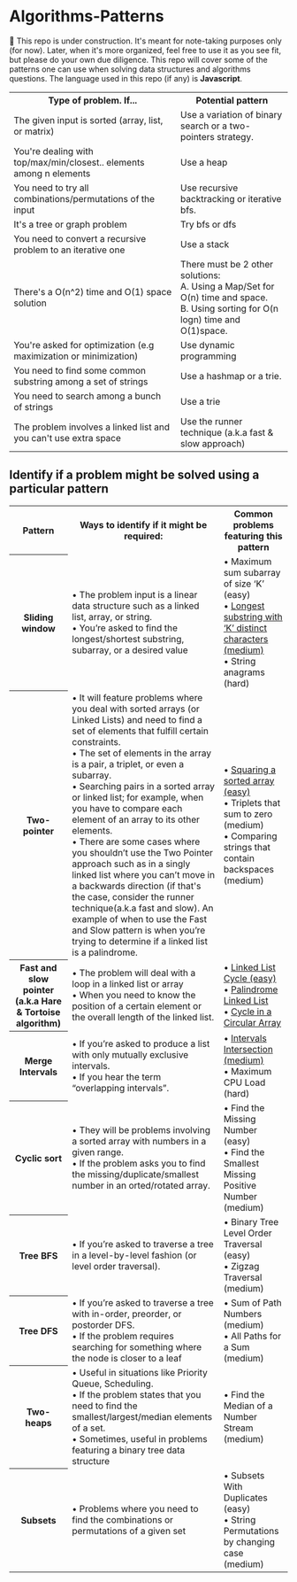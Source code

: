 # Algorithms-Patterns

🚧 This repo is under construction. It's meant for note-taking purposes only (for now). Later, when it's more organized, feel free to use it as you see fit, but please do your own due diligence.
This repo will cover some of the patterns one can use when solving data structures and algorithms questions. The language used in this repo (if any) is <b>Javascript</b>.

<table>
  <tr>
    <th>Type of problem. If...</th>    
    <th>Potential pattern</th>
  </tr>
  <tr>
    <td>The given input is sorted (array, list, or matrix)</td>
    <td>Use a variation of binary search or a two-pointers strategy.</td>
  </tr>
   <tr>
    <td>You're dealing with top/max/min/closest.. elements among n elements</td>
    <td>Use a heap</td>
  </tr> 
   <tr>
    <td>You need to try all combinations/permutations of the input</td>
    <td>Use recursive backtracking or iterative bfs.</td>
  </tr> 
   <tr>
    <td>It's a tree or graph problem</td>
    <td>Try bfs or dfs</td>
  </tr> 
   <tr>
    <td>You need to convert a recursive problem to an iterative one</td>
    <td>Use a stack</td>
  </tr> 
   <tr>
    <td>There's a O(n^2) time and O(1) space solution</td>
    <td>There must be 2 other solutions: <br> A. Using a Map/Set for O(n) time and space.<br>
     B. Using sorting for O(n logn) time and O(1)space.</td>
  </tr> 
   <tr>
    <td>You're asked for optimization (e.g maximization or minimization)</td>
    <td>Use dynamic programming</td>
  </tr> 
   <tr>
    <td>You need to find some common substring among a set of strings</td>
    <td>Use a hashmap or a trie.</td>
  </tr> 
   <tr>
    <td>You need to search among a bunch of strings</td>
    <td>Use a trie</td>
  </tr> 
   <tr>
    <td>The problem involves a linked list and you can't use extra space</td>
    <td>Use the runner technique (a.k.a fast & slow approach)</td>
  </tr> 
</table>


<h2>Identify if a problem might be solved using a particular pattern</h2>
<table>
  <tr>
    <th>Pattern</th>
    <th>Ways to identify if it might be required:</th>
    <th>Common problems featuring this pattern</th>
  </tr>
  <tr>
    <th>Sliding window</th>
    <td>&#8226; The problem input is a linear data structure such as a linked list, array, or string. <br>
      &#8226; You’re asked to find the longest/shortest substring, subarray, or a desired value</td>
    <td>&#8226; Maximum sum subarray of size ‘K’ (easy)	 <br>
&#8226; <a href="https://leetcode.com/problems/longest-substring-with-at-most-k-distinct-characters/" target="_blank">Longest substring with ‘K’ distinct characters (medium)</a><br>
&#8226; String anagrams (hard)</td>
  </tr>
  <tr>
    <th>Two-pointer</th>
    <td>&#8226; It will feature problems where you deal with sorted arrays (or Linked Lists) and need to find a set of elements that fulfill certain constraints.<br>
&#8226; The set of elements in the array is a pair, a triplet, or even a subarray. <br>
      &#8226; Searching pairs in a sorted array or linked list; for example, when you have to compare each element of an array to its other elements.<br>
    &#8226; There are some cases where you shouldn’t use the Two Pointer approach such as in a singly linked list where you can’t move in a backwards direction (if that's the case, consider the runner technique(a.k.a fast and slow). An example of when to use the Fast and Slow pattern is when you’re trying to determine if a linked list is a palindrome.
</td>
    <td>&#8226; <a href="https://leetcode.com/problems/squares-of-a-sorted-array/" target="_blank">Squaring a sorted array (easy)</a> <br>
      &#8226; Triplets that sum to zero (medium) <br>
      &#8226; Comparing strings that contain backspaces (medium)</td>
  </tr>
  <tr>
    <th>Fast and slow pointer (a.k.a Hare & Tortoise algorithm)</th>
    <td>&#8226; The problem will deal with a loop in a linked list or array <br>
&#8226; When you need to know the position of a certain element or the overall length of the linked list.</td>
    <td>&#8226; <a href="https://leetcode.com/problems/linked-list-cycle/" target="_blank">Linked List Cycle (easy)</a> <br>
&#8226; <a href="https://leetcode.com/problems/palindrome-linked-list/" target="_blank">Palindrome Linked List</a> <br>
&#8226; <a href="https://leetcode.com/problems/circular-array-loop/" target="_blank">Cycle in a Circular Array</a> </td>
  </tr>
  <tr>
    <th>Merge Intervals</th>
    <td>&#8226; If you’re asked to produce a list with only mutually exclusive intervals.<br>
      &#8226; If you hear the term “overlapping intervals”.</td>
    <td>&#8226; <a href="https://leetcode.com/problems/interval-list-intersections/" target="_blank">Intervals Intersection (medium)</a> <br>
&#8226; Maximum CPU Load (hard)</td>
  </tr>
  <tr>
    <th>Cyclic sort</th>
    <td>&#8226; They will be problems involving a sorted array with numbers in a given range. <br>
&#8226; If the problem asks you to find the missing/duplicate/smallest number in an orted/rotated array.</td>
    <td>&#8226; Find the Missing Number (easy) <br>
&#8226; Find the Smallest Missing Positive Number (medium)</td>
  </tr>
  <tr>
    <th>Tree BFS </th>
    <td>&#8226; If you’re asked to traverse a tree in a level-by-level fashion (or level order traversal).</td>
    <td>&#8226; Binary Tree Level Order Traversal (easy) <br>
      &#8226; Zigzag Traversal (medium)</td>
  </tr>
  <tr>
    <th>Tree DFS</th>
    <td>&#8226; If you’re asked to traverse a tree with in-order, preorder, or postorder DFS. <br>
&#8226; If the problem requires searching for something where the node is closer to a leaf</td>
    <td>&#8226; Sum of Path Numbers (medium) <br>
&#8226; All Paths for a Sum (medium)</td>
  </tr>
  <tr>
    <th>Two-heaps</th>
    <td>&#8226; Useful in situations like Priority Queue, Scheduling.<br>
&#8226; If the problem states that you need to find the smallest/largest/median elements of a set.<br>
&#8226; Sometimes, useful in problems featuring a binary tree data structure</td>
    <td>&#8226; Find the Median of a Number Stream (medium)</td>
  </tr>
  <tr>
    <th>Subsets</th>
    <td>&#8226; Problems where you need to find the combinations or permutations of a given set</td>
    <td>&#8226; Subsets With Duplicates (easy)<br>
&#8226; String Permutations by changing case (medium)</td>
  </tr>
</table>

